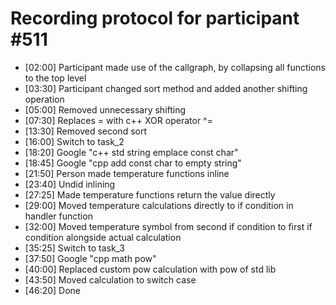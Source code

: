# Recording protocol for participant \#511

- [02:00] Participant made use of the callgraph, by collapsing all functions to the top level
- [03:30] Participant changed sort method and added another shifting operation
- [05:00] Removed unnecessary shifting
- [07:30] Replaces = with c++ XOR operator ^=
- [13:30] Removed second sort 
- [16:00] Switch to task_2
- [18:20] Google "c++ std string emplace const char"
- [18:45] Google "cpp add const char to empty string"
- [21:50] Person made temperature functions inline
- [23:40] Undid inlining
- [27:25] Made temperature functions return the value directly
- [29:00] Moved temperature calculations directly to if condition in handler function
- [32:00] Moved temperature symbol from second if condition to first if condition alongside actual calculation
- [35:25] Switch to task_3
- [37:50] Google "cpp math pow"
- [40:00] Replaced custom pow calculation with pow of std lib
- [43:50] Moved calculation to switch case
- [46:20] Done



